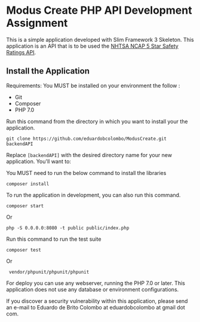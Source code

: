 # Modus Create PHP API Development Assignment

This is a simple application developed with Slim Framework 3 Skeleton.
This application is an API that is to be used the [NHTSA NCAP 5 Star Safety Ratings API](https://one.nhtsa.gov/webapi/Default.aspx?SafetyRatings/API/5). 

## Install the Application

Requirements:
You MUST be installed on your environment the follow :
- Git
- Composer
- PHP 7.0

Run this command from the directory in which you want to install your the application.

    git clone https://github.com/eduardobcolombo/ModusCreate.git backendAPI

Replace `[backendAPI]` with the desired directory name for your new application. You'll want to:

You MUST need to run the below command to install the libraries

    composer install

To run the application in development, you can also run this command. 

	composer start
	
Or 

    php -S 0.0.0.0:8080 -t public public/index.php
    
    
Run this command to run the test suite

	composer test
	
Or 

     vendor/phpunit/phpunit/phpunit
    
    
For deploy you can use any webserver, running the PHP 7.0 or later.
This application does not use any database or environment configurations.

If you discover a security vulnerability within this application, 
please send an e-mail to Eduardo de Brito Colombo at eduardobcolombo at gmail dot com.
